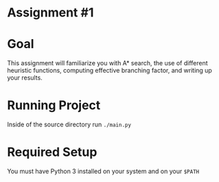 # Assignment #1

# Goal
This assignment will familiarize you with A* search, the use of different heuristic functions, computing effective branching factor, and writing up your results.

# Running Project
Inside of the source directory run `./main.py`

# Required Setup
You must have Python 3 installed on your system and on your `$PATH`
